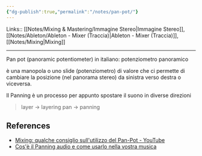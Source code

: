 ```yaml
---
{"dg-publish":true,"permalink":"/notes/pan-pot/"}
---
```


Links:: [[Notes/Mixing & Mastering/Immagine Stereo\|Immagine Stereo]], [[Notes/Ableton/Ableton - Mixer (Traccia)\|Ableton - Mixer (Traccia)]], [[Notes/Mixing\|Mixing]]

---
Pan pot (panoramic potentiometer) in italiano: potenziometro panoramico

è una manopola o uno slide (potenziometro) di valore che ci permette di cambiare la posizione (nel panorama stereo) da sinistra verso destra o viceversa.


Il Panning è un processo per appunto spostare il suono in diverse direzioni

> layer → layering
> pan → panning



## References

- [Mixing: qualche consiglio sull'utilizzo del Pan-Pot - YouTube](https://youtu.be/pSH1vx-jH7c)
- [Cos'è il Panning audio e come usarlo nella vostra musica](https://emastered.com/it/blog/audio-panning)



